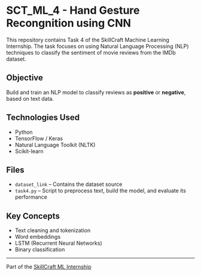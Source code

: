 # SCT_ML_4 - Hand Gesture Recongnition using CNN

This repository contains Task 4 of the SkillCraft Machine Learning Internship. The task focuses on using Natural Language Processing (NLP) techniques to classify the sentiment of movie reviews from the IMDb dataset.

## Objective

Build and train an NLP model to classify reviews as **positive** or **negative**, based on text data.

## Technologies Used

- Python
- TensorFlow / Keras
- Natural Language Toolkit (NLTK)
- Scikit-learn

## Files

- `dataset_link` – Contains the dataset source
- `task4.py` – Script to preprocess text, build the model, and evaluate its performance

## Key Concepts

- Text cleaning and tokenization
- Word embeddings
- LSTM (Recurrent Neural Networks)
- Binary classification

---
Part of the [SkillCraft ML Internship](https://github.com/atishay04)
